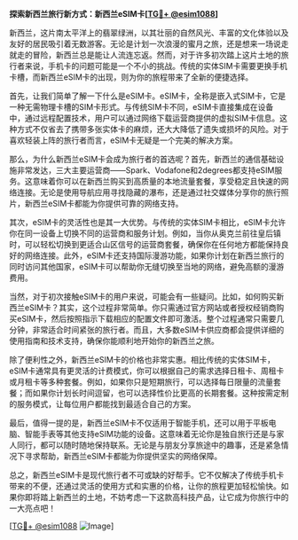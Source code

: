 **探索新西兰旅行新方式：新西兰eSIM卡[[TG💪+ @esim1088](https://t.me/s/esim1088)]**

新西兰，这片南太平洋上的翡翠绿洲，以其壮丽的自然风光、丰富的文化体验以及友好的居民吸引着无数游客。无论是计划一次浪漫的蜜月之旅，还是想来一场说走就走的冒险，新西兰总是能让人流连忘返。然而，对于许多初次踏上这片土地的旅行者来说，手机卡的问题可能是一个不小的挑战。传统的实体SIM卡需要更换手机卡槽，而新西兰eSIM卡的出现，则为你的旅程带来了全新的便捷选择。

首先，让我们简单了解一下什么是eSIM卡。eSIM卡，全称是嵌入式SIM卡，它是一种无需物理卡槽的SIM卡形式。与传统SIM卡不同，eSIM卡直接集成在设备中，通过远程配置技术，用户可以通过网络下载运营商提供的虚拟SIM卡信息。这种方式不仅省去了携带多张实体卡的麻烦，还大大降低了遗失或损坏的风险。对于喜欢轻装上阵的旅行者而言，eSIM卡无疑是一个完美的解决方案。

那么，为什么新西兰eSIM卡会成为旅行者的首选呢？首先，新西兰的通信基础设施非常发达，三大主要运营商——Spark、Vodafone和2degrees都支持eSIM服务。这意味着你可以在新西兰购买到高质量的本地流量套餐，享受稳定且快速的网络连接。无论是使用导航应用寻找隐藏的瀑布，还是通过社交媒体分享你的旅行照片，新西兰eSIM卡都能为你提供可靠的网络支持。

其次，eSIM卡的灵活性也是其一大优势。与传统的实体SIM卡相比，eSIM卡允许你在同一设备上切换不同的运营商和服务计划。例如，当你从奥克兰前往皇后镇时，可以轻松切换到更适合山区信号的运营商套餐，确保你在任何地方都能保持良好的网络连接。此外，eSIM卡还支持国际漫游功能，如果你计划在新西兰旅行的同时访问其他国家，eSIM卡可以帮助你无缝切换至当地的网络，避免高额的漫游费用。

当然，对于初次接触eSIM卡的用户来说，可能会有一些疑问。比如，如何购买新西兰eSIM卡？其实，这个过程非常简单。你只需通过官方网站或者授权经销商购买eSIM卡，然后按照指示下载相应的配置文件即可激活。整个过程通常只需要几分钟，非常适合时间紧张的旅行者。而且，大多数eSIM卡供应商都会提供详细的使用指南和技术支持，确保你能顺利地开始你的新西兰之旅。

除了便利性之外，新西兰eSIM卡的价格也非常实惠。相比传统的实体SIM卡，eSIM卡通常具有更灵活的计费模式，你可以根据自己的需求选择日租卡、周租卡或月租卡等多种套餐。例如，如果你只是短期旅行，可以选择每日限量的流量套餐；而如果你计划长时间逗留，也可以选择性价比更高的长期套餐。这种按需定制的服务模式，让每位用户都能找到最适合自己的方案。

最后，值得一提的是，新西兰eSIM卡不仅适用于智能手机，还可以用于平板电脑、智能手表等其他支持eSIM功能的设备。这意味着无论你是独自旅行还是与家人同行，都可以随时随地保持联系。无论是与朋友分享旅途中的趣事，还是紧急情况下寻求帮助，新西兰eSIM卡都能为你提供坚实的网络保障。

总之，新西兰eSIM卡是现代旅行者不可或缺的好帮手。它不仅解决了传统手机卡带来的不便，还通过灵活的使用方式和实惠的价格，让你的旅程更加轻松愉快。如果你即将踏上新西兰的土地，不妨考虑一下这款高科技产品，让它成为你旅行中的一大亮点吧！

[[TG💪+ @esim1088](https://t.me/s/esim1088) ![Image](https://i.postimg.cc/4NQfJmqS/Snipaste-2025-05-13-00-14-12.png)]